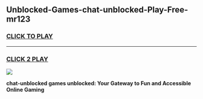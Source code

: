 
## Unblocked-Games-chat-unblocked-Play-Free-mr123
<h3>
<a href="https://premium76.site?title=chat-unblocked&ref=20M">CLICK TO PLAY</a></h3>
<hr>

<h3>
<a href="https://premium76.site?title=chat-unblocked&ref=20M">CLICK 2 PLAY</a>
  
</h3>

<a href="https://premium76.site?title=chat-unblocked&ref=19M"><img src="https://clearcache.store/games.png"></a>


**chat-unblocked games unblocked: Your Gateway to Fun and Accessible Online Gaming**
